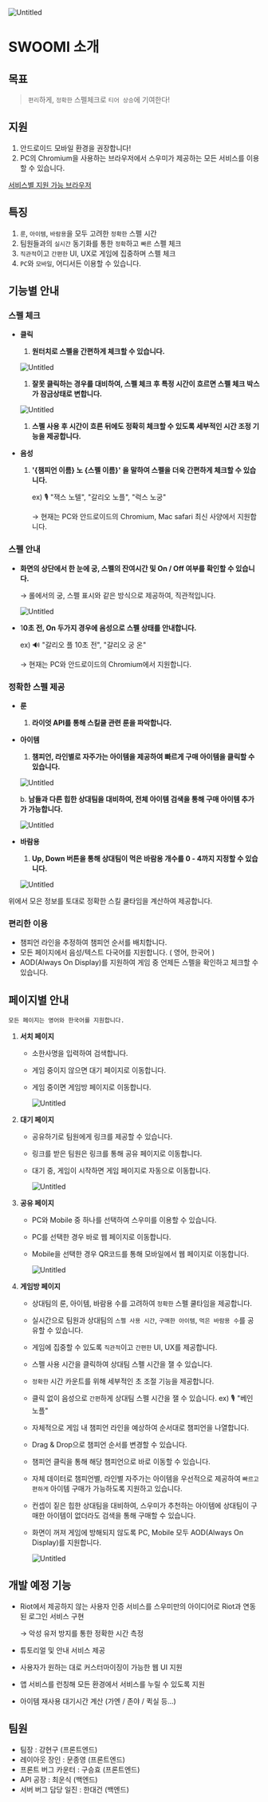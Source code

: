 ![Untitled](https://i.imgur.com/0AVIRFa.png)

# SWOOMI 소개

## 목표

> `편리`하게, `정확한` 스펠체크로 `티어 상승`에 기여한다!

## 지원

1. 안드로이드 모바일 환경을 권장합니다!
2. PC의 Chromium을 사용하는 브라우저에서 스우미가 제공하는 모든 서비스를 이용할 수 있습니다.

[서비스별 지원 가능 브라우저](https://www.notion.so/449ca014ab7c4370a63d665702f51ce3)

## 특징

1. `룬`, `아이템`, `바람용`을 모두 고려한 `정확한` 스펠 시간
2. 팀원들과의 `실시간` 동기화를 통한 `정확`하고 `빠른` 스펠 체크
3. `직관적`이고 `간편한` UI, UX로 게임에 집중하며 스펠 체크
4. `PC`와 `모바일`, 어디서든 이용할 수 있습니다.

## **기능별 안내**

### 스펠 체크

- **클릭**
    1. **원터치로 스펠을 간편하게 체크할 수 있습니다.**

    ![Untitled](SWOOMI%20%E1%84%89%E1%85%A9%E1%84%80%E1%85%A2%208e8d5b6d95ca4a09ae48ccc7417466f6/Untitled.png)

    1. **잘못 클릭하는 경우를 대비하여, 스펠 체크 후 특정 시간이 흐르면 스펠 체크 박스가 잠금상태로 변합니다.**

    ![Untitled](SWOOMI%20%E1%84%89%E1%85%A9%E1%84%80%E1%85%A2%208e8d5b6d95ca4a09ae48ccc7417466f6/Untitled%201.png)

    1. **스펠 사용 후 시간이 흐른 뒤에도 정확히 체크할 수 있도록 세부적인 시간 조정 기능을 제공합니다.**

- **음성**
    1. **'{챔피언 이름} 노 {스펠 이름}' 을 말하여 스펠을 더욱 간편하게 체크할 수 있습니다.**

         ex) 🎙️ "잭스 노텔", "갈리오 노플", "럭스 노궁"

        → 현재는 PC와 안드로이드의 Chromium,  Mac safari 최신 사양에서 지원합니다.

### 스펠 안내

- **화면의 상단에서 한 눈에 궁, 스펠의 잔여시간 및 On / Off 여부를 확인할 수 있습니다.**

    → 롤에서의 궁, 스펠 표시와 같은 방식으로 제공하여, 직관적입니다.

    ![Untitled](SWOOMI%20%E1%84%89%E1%85%A9%E1%84%80%E1%85%A2%208e8d5b6d95ca4a09ae48ccc7417466f6/Untitled%202.png)

- 1**0초 전, On 두가지 경우에 음성으로 스펠 상태를 안내합니다.**

    ex) 🔊 "갈리오 플 10초 전", "갈리오 궁 온"

    → 현재는 PC와 안드로이드의 Chromium에서 지원합니다.

### 정확한 스펠 제공

- **룬**
    1. **라이엇 API를 통해 스킬쿨 관련 룬을 파악합니다.**

- **아이템**
    1. **챔피언, 라인별로 자주가는 아이템을 제공하여 빠르게 구매 아이템을 클릭할 수 있습니다.**

    ![Untitled](SWOOMI%20%E1%84%89%E1%85%A9%E1%84%80%E1%85%A2%208e8d5b6d95ca4a09ae48ccc7417466f6/Untitled%203.png)

    b. **남들과 다른 힙한 상대팀을 대비하여, 전체 아이템 검색을 통해 구매 아이템 추가가 가능합니다.**

    ![Untitled](SWOOMI%20%E1%84%89%E1%85%A9%E1%84%80%E1%85%A2%208e8d5b6d95ca4a09ae48ccc7417466f6/Untitled%204.png)

- **바람용**
    1. **Up, Down 버튼을 통해 상대팀이 먹은 바람용 개수를 0 - 4까지 지정할 수 있습니다.**

    ![Untitled](SWOOMI%20%E1%84%89%E1%85%A9%E1%84%80%E1%85%A2%208e8d5b6d95ca4a09ae48ccc7417466f6/Untitled%205.png)

위에서 모은 정보를 토대로 정확한 스킬 쿨타임을 계산하여 제공합니다.

### 편리한 이용

- 챔피언 라인을 추정하여 챔피언 순서를 배치합니다.
- 모든 페이지에서 음성/텍스트 다국어를 지원합니다. ( 영어, 한국어 )
- AOD(Always On Display)를 지원하여 게임 중 언제든 스펠을 확인하고 체크할 수 있습니다.

## **페이지별 안내**

`모든 페이지는 영어와 한국어를 지원합니다.`

1. **서치 페이지**
    - 소한사명을 입력하여 검색합니다.
    - 게임 중이지 않으면 대기 페이지로 이동합니다.
    - 게임 중이면 게임방 페이지로 이동합니다.

        ![Untitled](SWOOMI%20%E1%84%89%E1%85%A9%E1%84%80%E1%85%A2%208e8d5b6d95ca4a09ae48ccc7417466f6/Untitled%206.png)

1. **대기 페이지**
    - 공유하기로 팀원에게 링크를 제공할 수 있습니다.
    - 링크를 받은 팀원은 링크를 통해 공유 페이지로 이동합니다.
    - 대기 중, 게임이 시작하면 게임 페이지로 자동으로 이동합니다.

        ![Untitled](SWOOMI%20%E1%84%89%E1%85%A9%E1%84%80%E1%85%A2%208e8d5b6d95ca4a09ae48ccc7417466f6/Untitled%207.png)

1. **공유 페이지** 
    - PC와 Mobile 중 하나를 선택하여 스우미를 이용할 수 있습니다.
    - PC를 선택한 경우 바로 웹 페이지로 이동합니다.
    - Mobile을 선택한 경우 QR코드를 통해 모바일에서 웹 페이지로 이동합니다.

        ![Untitled](SWOOMI%20%E1%84%89%E1%85%A9%E1%84%80%E1%85%A2%208e8d5b6d95ca4a09ae48ccc7417466f6/Untitled%208.png)

1. **게임방 페이지**
    - 상대팀의 룬, 아이템, 바람용 수를 고려하여 `정확한` 스펠 쿨타임을 제공합니다.
    - 실시간으로 팀원과 상대팀의 `스펠 사용 시간`, `구매한 아이템`, `먹은 바람용 수`를 공유할 수 있습니다.
    - 게임에 집중할 수 있도록 `직관적`이고 `간편한` UI, UX를 제공합니다.
    - 스펠 사용 시간을 클릭하여 상대팀 스펠 시간을 잴 수 있습니다.
    - `정확한` 시간 카운트를 위해 세부적인 초 조절 기능을 제공합니다.
    - 클릭 없이 음성으로 `간편`하게 상대팀 스펠 시간을 잴 수 있습니다. ex) 🎙️ "베인 노플"
    - 자체적으로 게임 내 챔피언 라인을 예상하여 순서대로 챔피언을 나열합니다.
    - Drag & Drop으로 챔피언 순서를 변경할 수 있습니다.
    - 챔피언 클릭을 통해 해당 챔피언으로 바로 이동할 수 있습니다.
    - 자체 데이터로 챔피언별, 라인별 자주가는 아이템을 우선적으로 제공하여 `빠르고` `편하게` 아이템 구매가 가능하도록 지원하고 있습니다.
    - 컨셉이 짙은 힙한 상대팀을 대비하여, 스우미가 추천하는 아이템에 상대팀이 구매한 아이템이 없더라도 검색을 통해 구매할 수 있습니다.
    - 화면이 꺼져 게임에 방해되지 않도록 PC, Mobile 모두 AOD(Always On Display)를 지원합니다.

        ![Untitled](SWOOMI%20%E1%84%89%E1%85%A9%E1%84%80%E1%85%A2%208e8d5b6d95ca4a09ae48ccc7417466f6/Untitled%209.png)

## **개발 예정 기능**

- Riot에서 제공하지 않는 사용자 인증 서비스를 스우미만의 아이디어로 Riot과 연동된 로그인 서비스 구현

    → 악성 유저 방지를 통한 정확한 시간 측정

- 튜토리얼 및 안내 서비스 제공
- 사용자가 원하는 대로 커스터마이징이 가능한 웹 UI 지원
- 앱 서비스를 런칭해 모든 환경에서 서비스를 누릴 수 있도록 지원
- 아이템 재사용 대기시간 계산 (가엔 / 존야 / 퀵실 등...)


## 팀원

- 팀장 : 강현구 (프론트엔드)
- 레이아웃 장인 : 문종영 (프론트엔드)
- 프론트 버그 카운터 : 구승효 (프론트엔드)
- API 공장 : 최운식 (백엔드)
- 서버 버그 담당 일진 : 한대건 (백엔드)
